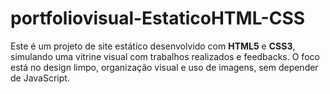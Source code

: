 # portfoliovisual-EstaticoHTML-CSS
 Este é um projeto de site estático desenvolvido com **HTML5** e **CSS3**, simulando uma vitrine visual com trabalhos realizados e feedbacks. O foco está no design limpo, organização visual e uso de imagens, sem depender de JavaScript.
